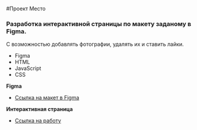 #Проект Место

### Разработка интерактивной страницы по макету заданому в Figma.
С возможностью добавлять фотографии, удалять их и ставить лайки.

* Figma
* HTML
* JavaScript
* CSS

**Figma**

* [Ссылка на макет в Figma](https://www.figma.com/file/2cn9N9jSkmxD84oJik7xL7/JavaScript.-Sprint-4?node-id=0%3A1)

**Интерактивная страница**
* [Ссылка на работу](https://github.com/IliaMichaylov/mesto.git)

